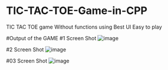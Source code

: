 # TIC-TAC-TOE-Game-in-CPP
TIC TAC TOE  game 
Without functions using 
Best UI 
Easy to play 


#Output of the GAME 
#1 Screen Shot
![image](https://github.com/technoboy100/Tic_tac_toe/assets/81621863/81e72046-a5dd-4f5c-8547-166ecd6a86f5)

#2 Screen Shot
![image](https://github.com/technoboy100/Tic_tac_toe/assets/81621863/04a7a46a-46c5-4c80-806c-57b052da16ea)

#03 Screen Shot
![image](https://github.com/technoboy100/Tic_tac_toe/assets/81621863/e573fcc3-fcbe-4365-8cf0-8ec6c984184c)


